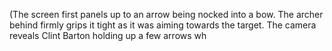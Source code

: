 (The screen first panels up to an arrow being nocked into a bow. The archer behind firmly grips it tight as it was aiming towards the target. The camera reveals Clint Barton holding up a few arrows wh